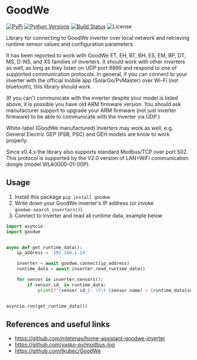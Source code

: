 # GoodWe

[![PyPi](https://img.shields.io/pypi/v/goodwe.svg)](https://pypi.python.org/pypi/goodwe/)
[![Python Versions](https://img.shields.io/pypi/pyversions/goodwe.svg)](https://github.com/marcelblijleven/goodwe/)
[![Build Status](https://github.com/marcelblijleven/goodwe/actions/workflows/publish.yaml/badge.svg)](https://github.com/marcelblijleven/goodwe/actions/workflows/publish.yaml)
![License](https://img.shields.io/github/license/marcelblijleven/goodwe.svg)

Library for connecting to GoodWe inverter over local network and retrieving runtime sensor values and configuration
parameters.

It has been reported to work with GoodWe ET, EH, BT, BH, ES, EM, BP, DT, MS, D-NS, and XS families of inverters. It
should work with other inverters as well, as long as they listen on UDP port 8899 and respond to one of supported
communication protocols.
In general, if you can connect to your inverter with the official mobile app (SolarGo/PvMaster) over Wi-Fi (not
bluetooth), this library should work.

(If you can't communicate with the inverter despite your model is listed above, it is possible you have old ARM firmware
version. You should ask manufacturer support to upgrade your ARM firmware (not just inverter firmware) to be able to
communicate with the inverter via UDP.)

White-label (GoodWe manufactured) inverters may work as well, e.g. General Electric GEP (PSB, PSC) and GEH models are
know to work properly.

Since v0.4.x the library also supports standard Modbus/TCP over port 502.
This protocol is supported by the V2.0 version of LAN+WiFi communication dongle (model WLA0000-01-00P).

## Usage

1. Install this package `pip install goodwe`
2. Write down your GoodWe inverter's IP address (or invoke `goodwe.search_inverters()`)
3. Connect to inverter and read all runtime data, example below

```python
import asyncio
import goodwe


async def get_runtime_data():
    ip_address = '192.168.1.14'

    inverter = await goodwe.connect(ip_address)
    runtime_data = await inverter.read_runtime_data()

    for sensor in inverter.sensors():
        if sensor.id_ in runtime_data:
            print(f"{sensor.id_}: \t\t {sensor.name} = {runtime_data[sensor.id_]} {sensor.unit}")


asyncio.run(get_runtime_data())
```

## References and useful links

- https://github.com/mletenay/home-assistant-goodwe-inverter
- https://github.com/yasko-pv/modbus-log
- https://github.com/tkubec/GoodWe
